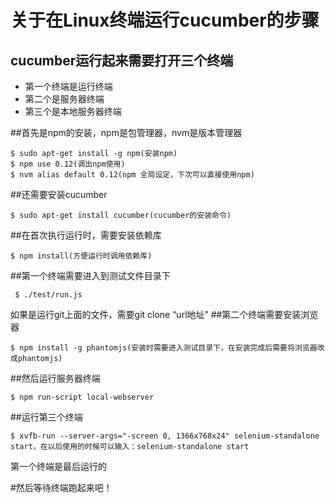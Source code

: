 # 关于在Linux终端运行cucumber的步骤

## cucumber运行起来需要打开三个终端
* 第一个终端是运行终端
* 第二个是服务器终端
* 第三个是本地服务器终端

##首先是npm的安装，npm是包管理器，nvm是版本管理器

    $ sudo apt-get install -g npm(安装npm)
    $ npm use 0.12(调出npm使用)
    $ nvm alias default 0.12(npm 全局设定，下次可以直接使用npm)

##还需要安装cucumber

    $ sudo apt-get install cucumber(cucumber的安装命令)

##在首次执行运行时，需要安装依赖库

    $ npm install(方便运行时调用依赖库)

##第一个终端需要进入到测试文件目录下

     $ ./test/run.js
    
 如果是运行git上面的文件，需要git clone “url地址”
##第二个终端需要安装浏览器

    $ npm install -g phantomjs(安装时需要进入测试目录下，在安装完成后需要将浏览器改成phantomjs)
##然后运行服务器终端

    $ npm run-script local-webserver
    
##运行第三个终端

    $ xvfb-run --server-args="-screen 0, 1366x768x24" selenium-standalone start，在以后使用的时候可以输入：selenium-standalone start
  第一个终端是最后运行的
  
#然后等待终端跑起来吧！

